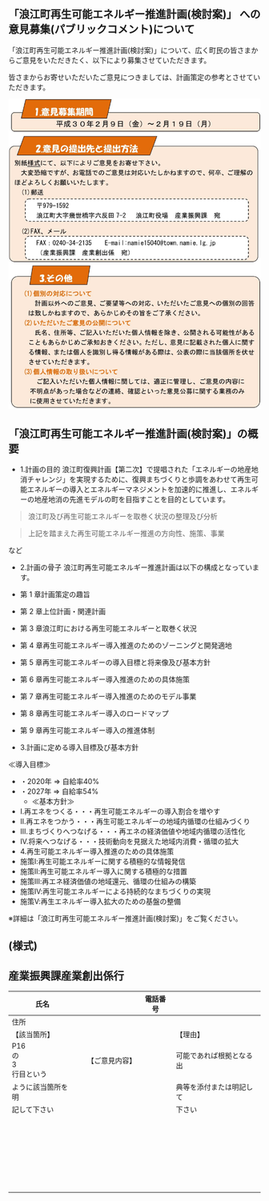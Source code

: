 ## 「浪江町再生可能エネルギー推進計画(検討案)」 への意見募集(パブリックコメント)について

「浪江町再生可能エネルギー推進計画(検討案)」について、広く町民の皆さまからご意見をいただきたく、以下により募集させていただきます。

皆さまからお寄せいただいたご意見につきましては、計画策定の参考とさせていただきます。

![](_page_0_Figure_4.jpeg)

## 「浪江町再生可能エネルギー推進計画(検討案)」の概要

- 1.計画の目的
浪江町復興計画【第二次】で提唱された「エネルギーの地産地消チャレンジ」を実現するために、復興まちづくりと歩調をあわせて再生可能エネルギーの導入とエネルギーマネジメントを加速的に推進し、エネルギーの地産地消の先進モデルの町を目指すことを目的としています。

> 浪江町及び再生可能エネルギーを取巻く状況の整理及び分析

> 上記を踏まえた再生可能エネルギー推進の方向性、施策、事業

など

- 2.計画の骨子
浪江町再生可能エネルギー推進計画は以下の構成となっています。

- 第 1 章計画策定の趣旨
- 第 2 章上位計画・関連計画
- 第 3 章浪江町における再生可能エネルギーと取巻く状況
- 第 4 章再生可能エネルギー導入推進のためのゾーニングと開発適地
- 第 5 章再生可能エネルギーの導入目標と将来像及び基本方針
- 第 6 章再生可能エネルギー導入推進のための具体施策
- 第 7 章再生可能エネルギー導入推進のためのモデル事業
- 第 8 章再生可能エネルギー導入のロードマップ
- 第 9 章再生可能エネルギー導入の推進体制
- 3.計画に定める導入目標及び基本方針

≪導入目標≫

- ・2020年 ⇒ 自給率40%
- ・2027年 ⇒ 自給率54%
	- ≪基本方針≫
- Ⅰ.再エネをつくる・・・再生可能エネルギーの導入割合を増やす
- Ⅱ.再エネをつかう・・・再生可能エネルギーの地域内循環の仕組みづくり
- Ⅲ.まちづくりへつなげる・・・再エネの経済価値や地域内循環の活性化
- Ⅳ.将来へつなげる・・・技術動向を見据えた地域内消費・循環の拡大
- 4.再生可能エネルギー導入推進のための具体施策
- 施策Ⅰ:再生可能エネルギーに関する積極的な情報発信
- 施策Ⅱ:再生可能エネルギー導入に関する積極的な措置
- 施策Ⅲ:再エネ経済価値の地域還元、循環の仕組みの構築
- 施策Ⅳ:再生可能エネルギーによる持続的なまちづくりの実現
- 施策Ⅴ:再生エネルギー導入拡大のための基盤の整備

※詳細は「浪江町再生可能エネルギー推進計画(検討案)」をご覧ください。

## (様式)

## 産業振興課産業創出係行

| 氏名                     |  |         | 電話番号 |              |
|------------------------|--|---------|------|--------------|
| 住所                     |  |         |      |              |
| 【該当箇所】                 |  |         |      | 【理由】         |
| P16<br>の<br>3<br>行目という |  | 【ご意見内容】 |      | 可能であれば根拠となる出 |
| ように該当箇所を明              |  |         |      | 典等を添付または明記して |
| 記して下さい                 |  |         |      | 下さい          |
|                        |  |         |      |              |
|                        |  |         |      |              |
|                        |  |         |      |              |
|                        |  |         |      |              |
|                        |  |         |      |              |
|                        |  |         |      |              |
|                        |  |         |      |              |
|                        |  |         |      |              |
|                        |  |         |      |              |
|                        |  |         |      |              |
|                        |  |         |      |              |
|                        |  |         |      |              |
|                        |  |         |      |              |
|                        |  |         |      |              |
|                        |  |         |      |              |
|                        |  |         |      |              |
|                        |  |         |      |              |
|                        |  |         |      |              |
|                        |  |         |      |              |
|                        |  |         |      |              |
|                        |  |         |      |              |
|                        |  |         |      |              |
|                        |  |         |      |              |
|                        |  |         |      |              |
|                        |  |         |      |              |
|                        |  |         |      |              |
|                        |  |         |      |              |
|                        |  |         |      |              |
|                        |  |         |      |              |